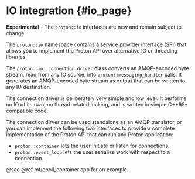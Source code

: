 # IO integration {#io_page}

**Experimental** - The `proton::io` interfaces are new and remain
subject to change.

The `proton::io` namespace contains a service provider interface (SPI)
that allows you to implement the Proton API over alternative IO or
threading libraries.

The `proton::io::connection_driver` class converts an AMQP-encoded
byte stream, read from any IO source, into `proton::messaging_handler`
calls. It generates an AMQP-encoded byte stream as output that can be
written to any IO destination.

The connection driver is deliberately very simple and low level. It
performs no IO of its own, no thread-related locking, and is written
in simple C++98-compatible code.

The connection dirver can be used standalone as an AMQP translator, or
you can implement the following two interfaces to provide a complete
implementation of the Proton API that can run any Proton application:

 - `proton::container` lets the user initiate or listen for connections.
 - `proton::event_loop` lets the user serialize work with respect to a
   connection.

@see @ref mt/epoll\_container.cpp for an example.
